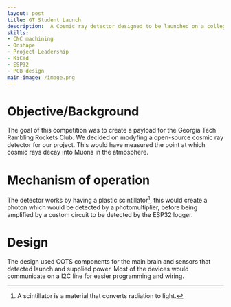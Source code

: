 ```yaml
---
layout: post
title: GT Student Launch
description:  A Cosmic ray detector designed to be launched on a collegiate student launch rocket, using open source electronics. This was not assembled due to scheduling issues.
skills: 
- CNC machining
- Onshape
- Project Leadership
- KiCad
- ESP32
- PCB design
main-image: /image.png
---
```

# Objective/Background
The goal of this competition was to create a payload for the Georgia Tech Rambling Rockets Club. We decided on modyfing a open-source cosmic ray detector for our project. This would have measured the point at which cosmic rays decay into Muons in the atmosphere.
# Mechanism of operation
The detector works by having a plastic scintillator[^1], this would create a photon which would be detected by a photomultiplier, before being amplified by a custom circuit to be detected by the ESP32 logger.
[^1]: A scintillator is a material that converts radiation to light.
# Design
The design used COTS components for the main brain and sensors that detected launch and supplied power. Most of the devices would communicate on a I2C line for easier programming and wiring. 
